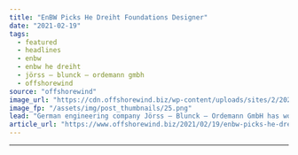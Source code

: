 ```yaml
---
title: "EnBW Picks He Dreiht Foundations Designer"
date: "2021-02-19"
tags: 
  - featured
  - headlines
  - enbw
  - enbw he dreiht
  - jörss — blunck — ordemann gmbh
  - offshorewind
source: "offshorewind"
image_url: "https://cdn.offshorewind.biz/wp-content/uploads/sites/2/2021/02/19093006/EnBW-Picks-He-Dreiht-Foundations-Designer.png"
image_fp: "/assets/img/post_thumbnails/25.png"
lead: "German engineering company Jörss — Blunck — Ordemann GmbH has won the contract to"
article_url: "https://www.offshorewind.biz/2021/02/19/enbw-picks-he-dreiht-foundations-designer/"
---
```


---
